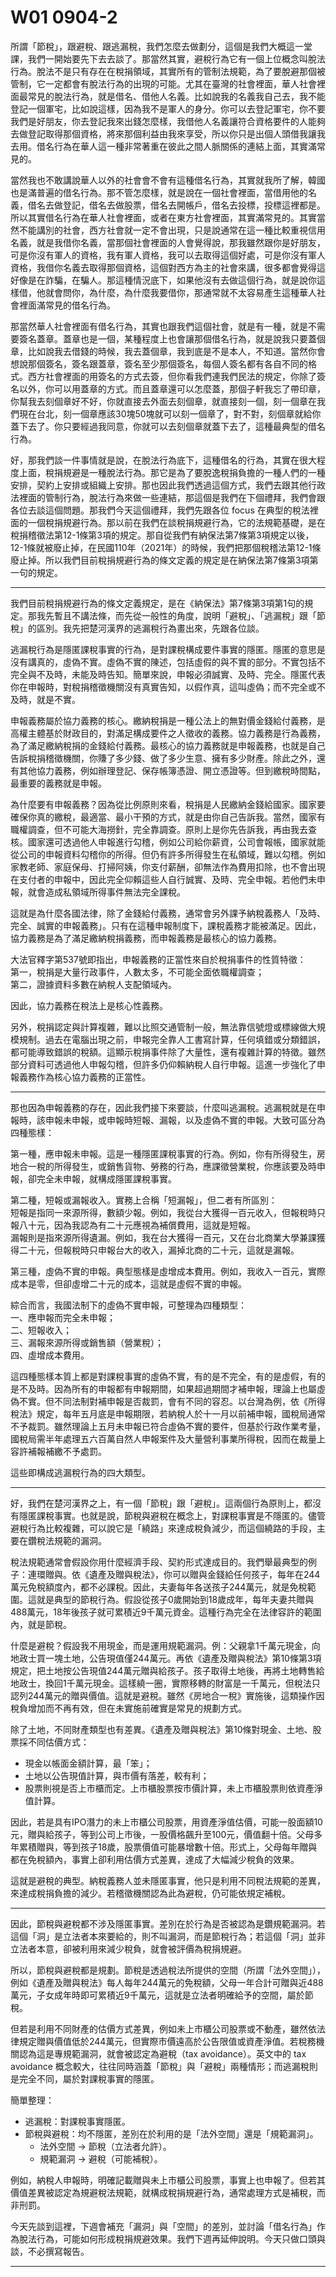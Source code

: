 # W01 0904-2

<!-- 下半個小時，老師先來講一下，典型的「稅捐規避」樣態——借名行為。


稅捐規避是一種「脫法行為」



最核心的「協力義務」：申報義務——可以從比例原則去討論這個問題。


國家也要職權調查。但是國家的職權調查不可能茫茫大海撈針。


你自己告訴我——和目的性的，最小干預手段。


解釋537號：「協力義務」具有合憲性

- 租稅是一種大量行政事件
- 大量事實證據資料發生在納稅義務人之支配領域之內
  - 很多所得的發生，是無法被「鉤稽」的——



此外：稅捐之認定與計算複雜，難以比照交通管制一般，批量一致認定。（以往還是人工填報、人工計算）



---


協力義務的違反：4種態樣


1. 應申報未申報【隱匿課稅事實】
2. 有報，但是短報【同一個所得來源短報數額，e.g.】
3. 有報，但是漏報【漏報收入來源，例如，銷售額】，（2、3合稱「短漏報」）
4. 虛偽不實的申報【虛報虛增成本費用】



---


同樣是：

- 【節稅】洞是立法者給的：節稅行為（立法者給你的「空間」，e.g.每年244萬）；
- 【避稅】透過其他手段，（財產贈與，因估價方式的差異而獲得稅捐負擔的差異）鑽規範「漏洞」——tax avoidance
- 【逃漏稅】：對課稅事實的隱匿


究竟是「漏洞」還是「空間」，這個要看個別法規範的解釋。下週展開說明。



--- -->




所謂「節稅」，跟避稅、跟逃漏稅，我們怎麼去做劃分，這個是我們大概這一堂課，我們一開始要先下去去談了。那當然其實，避稅行為它有一個上位概念叫脫法行為。脫法不是只有存在在稅捐領域，其實所有的管制法規範，為了要脫避那個被管制，它一定都會有脫法行為的出現的可能。尤其在臺灣的社會裡面，華人社會裡面最常見的脫法行為，就是借名、借他人名義。比如說我的名義我自己去，我不能登記一個軍宅，比如說這樣，因為我不是軍人的身分。你可以去登記軍宅，你不要我們是好朋友，你去登記我來出錢怎麼樣，我借他人名義讓符合資格要件的人能夠去做登記取得那個資格，將來那個利益由我來享受，所以你只是出個人頭借我讓我去用。借名行為在華人這一種非常著重在彼此之間人脈關係的連結上面，其實滿常見的。

當然我也不敢講說華人以外的社會會不會有這種借名行為，其實就我所了解，韓國也是滿普遍的借名行為。那不管怎麼樣，就是說在一個社會裡面，當借用他的名義，借名去做登記，借名去做股票，借名去開帳戶，借名去投標，投標這裡都是。所以其實借名行為在華人社會裡面，或者在東方社會裡面，其實滿常見的。其實當然不能講別的社會，西方社會就一定不會出現，只是說通常在這一種比較重視信用名義，就是我借你名義，當那個社會裡面的人會覺得說，那我雖然跟你是好朋友，可是你沒有軍人的資格，我有軍人資格，我可以去取得這個好處，可是你沒有軍人資格，我借你名義去取得那個資格，這個對西方為主的社會來講，很多都會覺得這好像是在詐騙，在騙人。那這種情況底下，如果他沒有去做這個行為，就是說你這樣借，他就會問你，為什麼，為什麼我要借你，那通常就不太容易產生這種華人社會裡面滿常見的借名行為。

那當然華人社會裡面有借名行為，其實也跟我們這個社會，就是有一種，就是不需要簽名蓋章。蓋章也是一個，某種程度上也會讓那個借名行為，就是說我只要蓋個章，比如說我去借錢的時候，我去蓋個章，我到底是不是本人，不知道。當然你會想說那個簽名，簽名跟蓋章，簽名至少那個簽名，每個人簽名都有各自不同的格式。西方社會裡面的用簽名的方式去簽，但你看我們連我們民法的規定，你除了簽名以外，你可以用蓋章的方式。而且蓋章還可以怎麼蓋，那個子軒我忘了帶印章，你幫我去刻個章好不好，你就直接去外面去刻個章，就直接刻一個，刻一個章在我們現在台北，刻一個章應該30塊50塊就可以刻一個章了，對不對，刻個章就給你蓋下去了。你只要經過我同意，你就可以去刻個章就蓋下去了，這種最典型的借名行為。

好，那我們談一件事情就是說，在脫法行為底下，這種借名的行為，其實在很大程度上面，稅捐規避是一種脫法行為。那它是為了要脫逸稅捐負擔的一種人們的一種安排，契約上安排或組織上安排。那也因此我們透過這個方式，我們去跟其他行政法裡面的管制行為，脫法行為來做一些連結，那這個是我們在下個禮拜，我們會跟各位去談這個問題。那我們今天這個禮拜，我們先跟各位 focus 在典型的稅法裡面的一個稅捐規避行為。那以前在我們在談稅捐規避行為，它的法規範基礎，是在稅捐稽徵法第12-1條第3項的規定。那自從我們有納保法第7條第3項規定以後，12-1條就被廢止掉，在民國110年（2021年）的時候，我們把那個稅稽法第12-1條廢止掉。所以我們目前稅捐規避行為的條文定義的規定是在納保法第7條第3項第一句的規定。





---


我們目前稅捐規避行為的條文定義規定，是在《納保法》第7條第3項第1句的規定。那我先暫且不講法條，而先從一般性的角度，說明「避稅」、「逃漏稅」跟「節稅」的區別。我先把楚河漢界的逃漏稅行為畫出來，先跟各位談。

逃漏稅行為是隱匿課稅事實的行為，是對課稅構成要件事實的隱匿。隱匿的意思是沒有講真的，虛偽不實。虛偽不實的陳述，包括虛假的與不實的部分。不實包括不完全與不及時，未能及時告知。簡單來說，申報必須誠實、及時、完全。隱匿代表你在申報時，對稅捐稽徵機關沒有真實告知，以假作真，這叫虛偽；而不完全或不及時，就是不實。

申報義務屬於協力義務的核心。繳納稅捐是一種公法上的無對價金錢給付義務，是高權主體基於財政目的，對滿足構成要件之人徵收的義務。協力義務是行為義務，為了滿足繳納稅捐的金錢給付義務。最核心的協力義務就是申報義務，也就是自己告訴稅捐稽徵機關，你賺了多少錢、做了多少生意、擁有多少財產。除此之外，還有其他協力義務，例如辦理登記、保存帳簿憑證、開立憑證等。但到繳稅時間點，最重要的義務就是申報。

為什麼要有申報義務？因為從比例原則來看，稅捐是人民繳納金錢給國家。國家要確保你真的繳稅，最適當、最小干預的方式，就是由你自己告訴我。當然，國家有職權調查，但不可能大海撈針，完全靠調查。原則上是你先告訴我，再由我去查核。國家還可透過他人申報進行勾稽，例如公司給你薪資，公司會報帳，國家就能從公司的申報資料勾稽你的所得。但仍有許多所得發生在私領域，難以勾稽。例如家教老師、家庭保母、打掃阿姨，你支付薪酬，卻無法作為費用扣除，也不會出現在支付者的申報中，因此完全仰賴這些人自行誠實、及時、完全申報。若他們未申報，就會造成私領域所得事件無法完全課稅。

這就是為什麼各國法律，除了金錢給付義務，通常會另外課予納稅義務人「及時、完全、誠實的申報義務」。只有在這種申報制度下，課稅義務才能被滿足。因此，協力義務是為了滿足繳納稅捐義務，而申報義務是最核心的協力義務。

大法官釋字第537號即指出，申報義務的正當性來自於稅捐事件的性質特徵：  
第一，稅捐是大量行政事件，人數太多，不可能全面依職權調查；  
第二，證據資料多數在納稅人支配領域內。  

因此，協力義務在稅法上是核心性義務。

另外，稅捐認定與計算複雜，難以比照交通管制一般，無法靠信號燈或標線做大規模規制。過去在電腦出現之前，申報完全靠人工書寫計算，任何填錯或分類錯誤，都可能導致錯誤的稅額。這顯示稅捐事件除了大量性，還有複雜計算的特徵。雖然部分資料可透過他人申報勾稽，但許多仍仰賴納稅人自行申報。這進一步強化了申報義務作為核心協力義務的正當性。

---

那也因為申報義務的存在，因此我們接下來要談，什麼叫逃漏稅。逃漏稅就是在申報時，該申報未申報，或申報時短報、漏報，以及虛偽不實的申報。大致可區分為四種態樣：

第一種，應申報未申報。這是一種隱匿課稅事實的行為。例如，你有所得發生，房地合一稅的所得發生，或銷售貨物、勞務的行為，應課徵營業稅，你應該要及時申報，卻完全未申報，就構成隱匿課稅事實。

第二種，短報或漏報收入。實務上合稱「短漏報」，但二者有所區別：  
短報是指同一來源所得，數額少報。例如，我從台大獲得一百元收入，但報稅時只報八十元，因為我認為有二十元應視為補償費用，這就是短報。  
漏報則是指來源所得遺漏。例如，我在台大獲得一百元，又在台北商業大學兼課獲得二十元，但報稅時只申報台大的收入，漏掉北商的二十元，這就是漏報。

第三種，虛偽不實的申報。典型態樣是虛增成本費用。例如，我收入一百元，實際成本是零，但卻虛增二十元的成本，這就是虛假不實的申報。

綜合而言，我國法制下的虛偽不實申報，可整理為四種類型：  
一、應申報而完全未申報；  
二、短報收入；  
三、漏報來源所得或銷售額（營業稅）；  
四、虛增成本費用。  

這四種態樣本質上都是對課稅事實的虛偽不實，有的是不完全，有的是虛假，有的是不及時。因為所有的申報都有申報期間，如果超過期間才補申報，理論上也屬虛偽不實。但不同法制對補申報是否裁罰，會有不同的容忍。以台灣為例，依《所得稅法》規定，每年五月底是申報期限，若納稅人於十一月以前補申報，國稅局通常不予裁罰。雖然理論上五月未申報已符合虛偽不實的要件，但基於行政作業考量，國稅局需半年處理五六百萬自然人申報案件及大量營利事業所得稅，因而在裁量上容許補報補繳不予處罰。

這些即構成逃漏稅行為的四大類型。


---


好，我們在楚河漢界之上，有一個「節稅」跟「避稅」。這兩個行為原則上，都沒有隱匿課稅事實。也就是說，節稅與避稅在概念上，對課稅事實是不隱匿的。儘管避稅行為比較複雜，可以說它是「繞路」來達成稅負減少，而這個繞路的手段，主要在鑽稅法規範的漏洞。

稅法規範通常會假設你用什麼經濟手段、契約形式達成目的。我們舉最典型的例子：連環贈與。依《遺產及贈與稅法》，你可以贈與金錢給任何孩子，每年在244萬元免稅額度內，都不必課稅。因此，夫妻每年各送孩子244萬元，就是免稅範圍。這就是典型的節稅行為。假設從孩子0歲開始到18歲成年，每年夫妻共贈與488萬元，18年後孩子就可累積近9千萬元資金。這種行為完全在法律容許的範圍內，就是節稅。

什麼是避稅？假設我不用現金，而是運用規範漏洞。例：父親拿1千萬元現金，向地政士買一塊土地，公告現值僅244萬元。再依《遺產及贈與稅法》第10條第3項規定，把土地按公告現值244萬元贈與給孩子。孩子取得土地後，再將土地轉售給地政士，換回1千萬元現金。這樣繞一圈，實際移轉的財富是一千萬元，但稅法只認列244萬元的贈與價值。這就是避稅。雖然《房地合一稅》實施後，這類操作因稅負增加而不再有效，但在未實施前確實是常見的規劃方式。

除了土地，不同財產類型也有差異。《遺產及贈與稅法》第10條對現金、土地、股票採不同估價方式：  

- 現金以帳面金額計算，最「笨」；  
- 土地以公告現值計算，與市價有落差，較有利；  
- 股票則視是否上市櫃而定。上市櫃股票按市價計算，未上市櫃股票則依資產淨值計算。  

因此，若是具有IPO潛力的未上市櫃公司股票，用資產淨值估價，可能一股面額10元，贈與給孩子，等到公司上市後，一股價格飆升至100元，價值翻十倍。父母多年累積贈與，等到孩子18歲，股票價值可能暴增數十倍。形式上，父母每年贈與都在免稅額內，事實上卻利用估價方式差異，達成了大幅減少稅負的效果。

這就是避稅的典型。納稅義務人並未隱匿事實，他只是利用不同稅法規範的差異，來達成稅捐負擔的減少。若稽徵機關認為此為避稅，仍可能依規定補稅。

---

因此，節稅與避稅都不涉及隱匿事實。差別在於行為是否被認為是鑽規範漏洞。若這個「洞」是立法者本來要給的，則不叫漏洞，而是節稅行為；若這個「洞」並非立法者本意，卻被利用來減少稅負，就會被評價為稅捐規避。

所以，節稅與避稅都是規劃。節稅是透過稅法所提供的空間（所謂「法外空間」），例如《遺產及贈與稅法》每人每年244萬元的免稅額，父母一年合計可贈與近488萬元，子女成年時即可累積近9千萬元，這就是立法者明確給予的空間，屬於節稅。  

但若是利用不同財產的估價方式差異，例如未上市櫃公司股票或不動產，雖然依法律規定贈與價值低於244萬元，但實際市價遠高於公告限值或資產淨值。若稅務機關認為這是專規範漏洞，就會被認定為避稅（tax avoidance）。英文中的 tax avoidance 概念較大，往往同時涵蓋「節稅」與「避稅」兩種情形；而逃漏稅則是完全不同，屬於對課稅事實的隱匿。

簡單整理：  

- 逃漏稅：對課稅事實隱匿。  
- 節稅與避稅：均不隱匿，差別在於利用的是「法外空間」還是「規範漏洞」。  
  - 法外空間 → 節稅（立法者允許）。  
  - 規範漏洞 → 避稅（可能補稅）。  

例如，納稅人申報時，明確記載贈與未上市櫃公司股票，事實上也申報了。但若其價值差異被認定為規避稅法規範，就構成稅捐規避行為，通常處理方式是補稅，而非刑罰。

今天先談到這裡，下週會補充「漏洞」與「空間」的差別，並討論「借名行為」作為脫法行為，可能如何形成稅捐規避效果。我們下週再延伸說明。今天只做口頭與談，不必撰寫報告。

---



